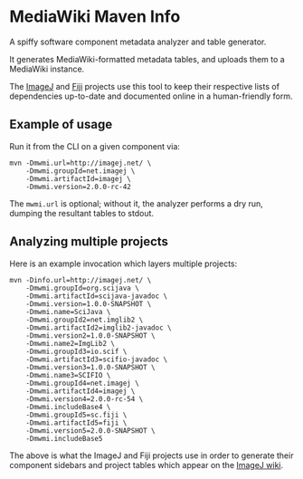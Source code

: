 # MediaWiki Maven Info #

A spiffy software component metadata analyzer and table generator.

It generates MediaWiki-formatted metadata tables, and uploads them to a
MediaWiki instance.

The [ImageJ](http://imagej.net/) and [Fiji](http://fiji.sc/) projects use this
tool to keep their respective lists of dependencies up-to-date and documented
online in a human-friendly form.

## Example of usage ##

Run it from the CLI on a given component via:

    mvn -Dmwmi.url=http://imagej.net/ \
        -Dmwmi.groupId=net.imagej \
        -Dmwmi.artifactId=imagej \
        -Dmwmi.version=2.0.0-rc-42

The `mwmi.url` is optional; without it, the analyzer performs a dry run,
dumping the resultant tables to stdout.

## Analyzing multiple projects ##

Here is an example invocation which layers multiple projects:

    mvn -Dinfo.url=http://imagej.net/ \
        -Dmwmi.groupId=org.scijava \
        -Dmwmi.artifactId=scijava-javadoc \
        -Dmwmi.version=1.0.0-SNAPSHOT \
        -Dmwmi.name=SciJava \
        -Dmwmi.groupId2=net.imglib2 \
        -Dmwmi.artifactId2=imglib2-javadoc \
        -Dmwmi.version2=1.0.0-SNAPSHOT \
        -Dmwmi.name2=ImgLib2 \
        -Dmwmi.groupId3=io.scif \
        -Dmwmi.artifactId3=scifio-javadoc \
        -Dmwmi.version3=1.0.0-SNAPSHOT \
        -Dmwmi.name3=SCIFIO \
        -Dmwmi.groupId4=net.imagej \
        -Dmwmi.artifactId4=imagej \
        -Dmwmi.version4=2.0.0-rc-54 \
        -Dmwmi.includeBase4 \
        -Dmwmi.groupId5=sc.fiji \
        -Dmwmi.artifactId5=fiji \
        -Dmwmi.version5=2.0.0-SNAPSHOT \
        -Dmwmi.includeBase5

The above is what the ImageJ and Fiji projects use in order
to generate their component sidebars and project tables
which appear on the [ImageJ wiki](https://imagej.net/).
